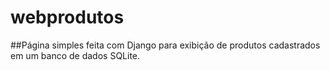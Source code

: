 # webprodutos
##Página simples feita com Django para exibição de produtos cadastrados em um banco de dados SQLite.
